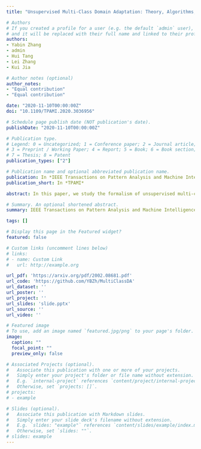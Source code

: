 ```yaml
---
title: "Unsupervised Multi-Class Domain Adaptation: Theory, Algorithms, and Practice"

# Authors
# If you created a profile for a user (e.g. the default `admin` user), write the username (folder name) here 
# and it will be replaced with their full name and linked to their profile.
authors:
- Yabin Zhang
- admin
- Hui Tang
- Lei Zhang
- Kui Jia

# Author notes (optional)
author_notes:
- "Equal contribution"
- "Equal contribution"

date: "2020-11-10T00:00:00Z"
doi: "10.1109/TPAMI.2020.3036956"

# Schedule page publish date (NOT publication's date).
publishDate: "2020-11-10T00:00:00Z"

# Publication type.
# Legend: 0 = Uncategorized; 1 = Conference paper; 2 = Journal article;
# 3 = Preprint / Working Paper; 4 = Report; 5 = Book; 6 = Book section;
# 7 = Thesis; 8 = Patent
publication_types: ["2"]

# Publication name and optional abbreviated publication name.
publication: In *IEEE Transactions on Pattern Analysis and Machine Intelligence*
publication_short: In *TPAMI*

abstract: In this paper, we study the formalism of unsupervised multi-class domain adaptation (multi-class UDA), which underlies a few recent algorithms whose learning objectives are only motivated empirically. Multi-Class Scoring Disagreement (MCSD) divergence is presented by aggregating the absolute margin violations in multi-class classification, and this proposed MCSD is able to fully characterize the relations between any pair of multi-class scoring hypotheses. By using MCSD as a measure of domain distance, we develop a new domain adaptation bound for multi-class UDA; its data-dependent, probably approximately correct bound is also developed that naturally suggests adversarial learning objectives to align conditional feature distributions across source and target domains. Consequently, an algorithmic framework of Multi-class Domain-adversarial learning Networks (McDalNets) is developed, and its different instantiations via surrogate learning objectives either coincide with or resemble a few recently popular methods, thus (partially) underscoring their practical effectiveness. Based on our identical theory for multi-class UDA, we also introduce a new algorithm of Domain-Symmetric Networks (SymmNets), which is featured by a novel adversarial strategy of domain confusion and discrimination. SymmNets affords simple extensions that work equally well under the problem settings of either closed set, partial, or open set UDA. We conduct careful empirical studies to compare different algorithms of McDalNets and our newly introduced SymmNets. Experiments verify our theoretical analysis and show the efficacy of our proposed SymmNets. In addition, we have made our implementation code publicly available.

# Summary. An optional shortened abstract.
summary: IEEE Transactions on Pattern Analysis and Machine Intelligence (TPAMI), 2020

tags: []

# Display this page in the Featured widget?
featured: false

# Custom links (uncomment lines below)
# links:
# - name: Custom Link
#   url: http://example.org

url_pdf: 'https://arxiv.org/pdf/2002.08681.pdf'
url_code: 'https://github.com/YBZh/MultiClassDA'
url_dataset: ''
url_poster: ''
url_project: ''
url_slides: 'slide.pptx'
url_source: ''
url_video: ''

# Featured image
# To use, add an image named `featured.jpg/png` to your page's folder. 
image:
  caption: ""
  focal_point: ""
  preview_only: false

# Associated Projects (optional).
#   Associate this publication with one or more of your projects.
#   Simply enter your project's folder or file name without extension.
#   E.g. `internal-project` references `content/project/internal-project/index.md`.
#   Otherwise, set `projects: []`.
# projects:
# - example

# Slides (optional).
#   Associate this publication with Markdown slides.
#   Simply enter your slide deck's filename without extension.
#   E.g. `slides: "example"` references `content/slides/example/index.md`.
#   Otherwise, set `slides: ""`.
# slides: example
---
```

